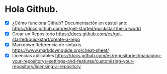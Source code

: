 
# Hola Github.
- [x] ¿Cómo funciona Github?
Documentación en castellano: https://docs.github.com/es/get-started/quickstart/hello-world
- [x] Crear un Repositorio
https://docs.github.com/es/get-started/quickstart/create-a-repo
- [x] Markdown 
Referencia de sintaxis https://www.markdownguide.org/cheat-sheet/
- [x] Licencias aplicables
https://docs.github.com/es/repositories/managing-your-repositorys-settings-and-features/customizing-your-repository/licensing-a-repository
